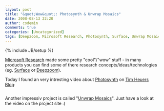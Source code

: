 ```yaml
---
layout: post
title: "&quot;Wow&quot;: Photosynth & Unwrap Mosaics"
date: 2008-08-13 22:20
author: codemin
comments: true
categories: [Uncategorized]
tags: [Deepzoom, Microsoft Research, Photosynth, Surface, Unwrap Mosaics]
---
```

{% include JB/setup %}
<p><a href="http://research.microsoft.com/">Microsoft Research</a> made some pretty &quot;cool&quot;/&quot;wow&quot; stuff - in many products you can find some of there research concepts/ideas/technologies (eg. <a href="http://www.microsoft.com/surface/index.html">Surface</a> or <a href="http://labs.live.com/Silverlight+2+Deep+Zoom.aspx">Deepzoom</a>).</p>  <p>Today I found an very intresting video about <a href="http://labs.live.com/photosynth/">Photosynth</a> on <a href="http://timheuer.com/blog/archive/2008/08/13/photosynth-gone-wild.aspx">Tim Heuers Blog</a>:</p>  <div class="wlWriterSmartContent" id="scid:5737277B-5D6D-4f48-ABFC-DD9C333F4C5D:e216fe7c-ff92-4fc7-b6f8-78b5a8e20622" style="padding-right: 0px; display: inline; padding-left: 0px; padding-bottom: 0px; margin: 0px; padding-top: 0px"><div id="7ec3c99b-33dc-4e8d-8e8c-6e6ab05efea5" style="margin: 0px; padding: 0px; display: inline;"><div><a href="http://www.youtube.com/watch?v=gLLzV5qeKyk" target="_new"><img src="http://code-inside.de/blog-in/wp-content/uploads/video47b10e6e0aea.jpg" galleryimg="no" onload="var downlevelDiv = document.getElementById('7ec3c99b-33dc-4e8d-8e8c-6e6ab05efea5'); downlevelDiv.innerHTML = &quot;&lt;div&gt;&lt;object width=\&quot;425\&quot; height=\&quot;350\&quot;&gt;&lt;param name=\&quot;movie\&quot; value=\&quot;http://www.youtube.com/v/gLLzV5qeKyk\&quot;&gt;&lt;\/param&gt;&lt;param name=\&quot;wmode\&quot; value=\&quot;transparent\&quot;&gt;&lt;\/param&gt;&lt;embed src=\&quot;http://www.youtube.com/v/gLLzV5qeKyk\&quot; type=\&quot;application/x-shockwave-flash\&quot; wmode=\&quot;transparent\&quot; width=\&quot;425\&quot; height=\&quot;350\&quot;&gt;&lt;\/embed&gt;&lt;\/object&gt;&lt;\/div&gt;&quot;;" alt=""></a></div></div></div>  <p>Another impressiv project is called &quot;<a href="http://research.microsoft.com/unwrap/">Unwrap Mosaics</a>&quot;. Just have a look at the video on the project site :)</p>
